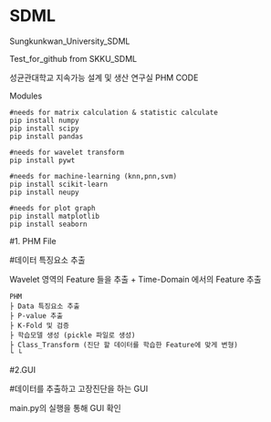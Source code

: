 # SDML
Sungkunkwan_University_SDML

Test_for_github from SKKU_SDML

성균관대학교 지속가능 설계 및 생산 연구실 PHM CODE

Modules
 ```
#needs for matrix calculation & statistic calculate
pip install numpy
pip install scipy
pip install pandas

#needs for wavelet transform
pip install pywt

#needs for machine-learning (knn,pnn,svm)
pip install scikit-learn
pip install neupy

#needs for plot graph
pip install matplotlib
pip install seaborn
```

#1. PHM File

#데이터 특징요소 추출

Wavelet 영역의 Feature 들을 추출 + Time-Domain 에서의 Feature 추출

```
PHM
├ Data 특징요소 추출
├ P-value 추출
├ K-Fold 및 검증
├ 학습모델 생성 (pickle 파일로 생성)
├ Class_Transform (진단 할 데이터를 학습한 Feature에 맞게 변형)
└ └ 
```

#2.GUI

#데이터를 추출하고 고장진단을 하는 GUI

main.py의 실행을 통해 GUI 확인 
